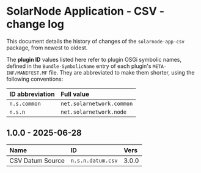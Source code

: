 # SolarNode Application - CSV - change log

This document details the history of changes of the `solarnode-app-csv` package, from
newest to oldest.

The **plugin ID** values listed here refer to plugin OSGi symbolic names, defined in the
`Bundle-SymbolicName` entry of each plugin's `META-INF/MANIFEST.MF` file. They are abbreviated to
make them shorter, using the following conventions:

| ID abbreviation | Full value                |
|:----------------|:--------------------------|
| `n.s.common`    | `net.solarnetwork.common` |
| `n.s.n`         | `net.solarnetwork.node`   |

## 1.0.0 - 2025-06-28

| Name             | ID                | Vers  |
|:-----------------|:------------------|:------|
| CSV Datum Source | `n.s.n.datum.csv` | 3.0.0 |
